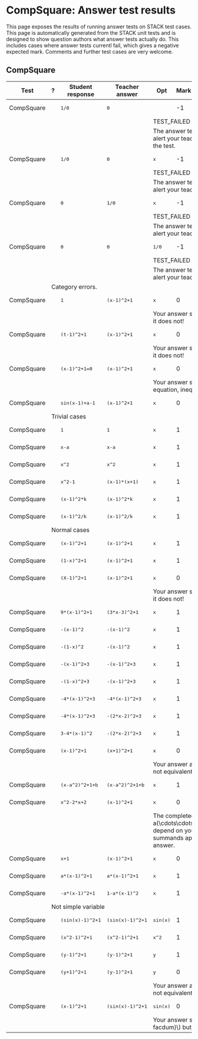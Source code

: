 # CompSquare: Answer test results

This page exposes the results of running answer tests on STACK test cases.  This page is automatically generated from the STACK unit tests and is designed to show question authors what answer tests actually do.  This includes cases where answer tests currentl fail, which gives a negative expected mark.  Comments and further test cases are very welcome.



<h2>CompSquare</h2><div class="no-overflow"><table class="flexible table table-striped table-hover generaltable generalbox stacktestsuite"><thead><tr><th class="header c0" scope="col">Test<div class="commands"></div></th><th class="header c1" scope="col">?<div class="commands"></div></th><th class="header c2" scope="col">Student response<div class="commands"></div></th><th class="header c3" scope="col">Teacher answer<div class="commands"></div></th><th class="header c4" scope="col">Opt<div class="commands"></div></th><th class="header c5" scope="col">Mark<div class="commands"></div></th><th class="header c6" scope="col">Answer note<div class="commands"></div></th>
</tr></thead><tbody>
<tr class="expectedfail">
  <td class="cell c0">CompSquare</td>
  <td class="cell c1"><span style="color:orange;"><i class="fa fa-adjust"></i></span></td>
  <td class="cell c2"><pre>1/0</pre></td>
  <td class="cell c3"><pre>0</pre></td>
  <td class="cell c4"></td>
  <td class="cell c5">-1</td>
  <td class="cell c6">STACKERROR_OPTION.</td>
</tr>
<tr class="expectedfail">
  <td class="cell c0"><td colspan="2"></td></td>
  <td class="cell c1"><td colspan="4">TEST_FAILED</td></td>
</tr>
<tr class="expectedfail">
  <td class="cell c0"><td colspan="2"></td></td>
  <td class="cell c1"><td colspan="4">The answer test failed to execute correctly: please alert your teacher. Missing option when executing the test. </td></td>
</tr>
<tr class="expectedfail">
  <td class="cell c0">CompSquare</td>
  <td class="cell c1"><span style="color:orange;"><i class="fa fa-adjust"></i></span></td>
  <td class="cell c2"><pre>1/0</pre></td>
  <td class="cell c3"><pre>0</pre></td>
  <td class="cell c4"><pre>x</pre></td>
  <td class="cell c5">-1</td>
  <td class="cell c6">ATCompSquare_STACKERROR_SAns.</td>
</tr>
<tr class="expectedfail">
  <td class="cell c0"><td colspan="2"></td></td>
  <td class="cell c1"><td colspan="4">TEST_FAILED</td></td>
</tr>
<tr class="expectedfail">
  <td class="cell c0"><td colspan="2"></td></td>
  <td class="cell c1"><td colspan="4">The answer test failed to execute correctly: please alert your teacher. Division by zero.</td></td>
</tr>
<tr class="expectedfail">
  <td class="cell c0">CompSquare</td>
  <td class="cell c1"><span style="color:orange;"><i class="fa fa-adjust"></i></span></td>
  <td class="cell c2"><pre>0</pre></td>
  <td class="cell c3"><pre>1/0</pre></td>
  <td class="cell c4"><pre>x</pre></td>
  <td class="cell c5">-1</td>
  <td class="cell c6">ATCompSquare_STACKERROR_TAns.</td>
</tr>
<tr class="expectedfail">
  <td class="cell c0"><td colspan="2"></td></td>
  <td class="cell c1"><td colspan="4">TEST_FAILED</td></td>
</tr>
<tr class="expectedfail">
  <td class="cell c0"><td colspan="2"></td></td>
  <td class="cell c1"><td colspan="4">The answer test failed to execute correctly: please alert your teacher. Division by zero.</td></td>
</tr>
<tr class="expectedfail">
  <td class="cell c0">CompSquare</td>
  <td class="cell c1"><span style="color:orange;"><i class="fa fa-adjust"></i></span></td>
  <td class="cell c2"><pre>0</pre></td>
  <td class="cell c3"><pre>0</pre></td>
  <td class="cell c4"><pre>1/0</pre></td>
  <td class="cell c5">-1</td>
  <td class="cell c6">ATCompSquare_STACKERROR_Opt.</td>
</tr>
<tr class="expectedfail">
  <td class="cell c0"><td colspan="2"></td></td>
  <td class="cell c1"><td colspan="4">TEST_FAILED</td></td>
</tr>
<tr class="expectedfail">
  <td class="cell c0"><td colspan="2"></td></td>
  <td class="cell c1"><td colspan="4">The answer test failed to execute correctly: please alert your teacher. Division by zero.</td></td>
</tr>
<tr class="notes">
  <td class="cell c0"><td colspan="6">Category errors.</td></td>
</tr>
<tr class="pass">
  <td class="cell c0">CompSquare</td>
  <td class="cell c1"><span style="color:green;"><i class="fa fa-check"></i></span></td>
  <td class="cell c2"><pre>1</pre></td>
  <td class="cell c3"><pre>(x-1)^2+1</pre></td>
  <td class="cell c4"><pre>x</pre></td>
  <td class="cell c5">0</td>
  <td class="cell c6">ATCompSquare_SA_not_depend_var.</td>
</tr>
<tr class="pass">
  <td class="cell c0"><td colspan="2"></td></td>
  <td class="cell c1"><td colspan="4">Your answer should depend on the variable <span class="filter_mathjaxloader_equation"><span class="nolink">\(x\)</span></span> but it does not!</td></td>
</tr>
<tr class="pass">
  <td class="cell c0">CompSquare</td>
  <td class="cell c1"><span style="color:green;"><i class="fa fa-check"></i></span></td>
  <td class="cell c2"><pre>(t-1)^2+1</pre></td>
  <td class="cell c3"><pre>(x-1)^2+1</pre></td>
  <td class="cell c4"><pre>x</pre></td>
  <td class="cell c5">0</td>
  <td class="cell c6">ATCompSquare_SA_not_depend_var.</td>
</tr>
<tr class="pass">
  <td class="cell c0"><td colspan="2"></td></td>
  <td class="cell c1"><td colspan="4">Your answer should depend on the variable <span class="filter_mathjaxloader_equation"><span class="nolink">\(x\)</span></span> but it does not!</td></td>
</tr>
<tr class="pass">
  <td class="cell c0">CompSquare</td>
  <td class="cell c1"><span style="color:green;"><i class="fa fa-check"></i></span></td>
  <td class="cell c2"><pre>(x-1)^2+1=0</pre></td>
  <td class="cell c3"><pre>(x-1)^2+1</pre></td>
  <td class="cell c4"><pre>x</pre></td>
  <td class="cell c5">0</td>
  <td class="cell c6">ATCompSquare_STACKERROR_LIST.</td>
</tr>
<tr class="pass">
  <td class="cell c0"><td colspan="2"></td></td>
  <td class="cell c1"><td colspan="4">Your answer should be an expression, not an equation, inequality, list, set or matrix.</td></td>
</tr>
<tr class="pass">
  <td class="cell c0">CompSquare</td>
  <td class="cell c1"><span style="color:green;"><i class="fa fa-check"></i></span></td>
  <td class="cell c2"><pre>sin(x-1)+a-1</pre></td>
  <td class="cell c3"><pre>(x-1)^2+1</pre></td>
  <td class="cell c4"><pre>x</pre></td>
  <td class="cell c5">0</td>
  <td class="cell c6">ATCompSquare_false_not_AlgEquiv.</td>
</tr>
<tr class="notes">
  <td class="cell c0"><td colspan="6">Trivial cases</td></td>
</tr>
<tr class="pass">
  <td class="cell c0">CompSquare</td>
  <td class="cell c1"><span style="color:green;"><i class="fa fa-check"></i></span></td>
  <td class="cell c2"><pre>1</pre></td>
  <td class="cell c3"><pre>1</pre></td>
  <td class="cell c4"><pre>x</pre></td>
  <td class="cell c5">1</td>
  <td class="cell c6">ATCompSquare_true_trivial.</td>
</tr>
<tr class="pass">
  <td class="cell c0">CompSquare</td>
  <td class="cell c1"><span style="color:green;"><i class="fa fa-check"></i></span></td>
  <td class="cell c2"><pre>x-a</pre></td>
  <td class="cell c3"><pre>x-a</pre></td>
  <td class="cell c4"><pre>x</pre></td>
  <td class="cell c5">1</td>
  <td class="cell c6">ATCompSquare_true_trivial.</td>
</tr>
<tr class="pass">
  <td class="cell c0">CompSquare</td>
  <td class="cell c1"><span style="color:green;"><i class="fa fa-check"></i></span></td>
  <td class="cell c2"><pre>x^2</pre></td>
  <td class="cell c3"><pre>x^2</pre></td>
  <td class="cell c4"><pre>x</pre></td>
  <td class="cell c5">1</td>
  <td class="cell c6">ATCompSquare_true.</td>
</tr>
<tr class="pass">
  <td class="cell c0">CompSquare</td>
  <td class="cell c1"><span style="color:green;"><i class="fa fa-check"></i></span></td>
  <td class="cell c2"><pre>x^2-1</pre></td>
  <td class="cell c3"><pre>(x-1)*(x+1)</pre></td>
  <td class="cell c4"><pre>x</pre></td>
  <td class="cell c5">1</td>
  <td class="cell c6">ATCompSquare_true.</td>
</tr>
<tr class="pass">
  <td class="cell c0">CompSquare</td>
  <td class="cell c1"><span style="color:green;"><i class="fa fa-check"></i></span></td>
  <td class="cell c2"><pre>(x-1)^2*k</pre></td>
  <td class="cell c3"><pre>(x-1)^2*k</pre></td>
  <td class="cell c4"><pre>x</pre></td>
  <td class="cell c5">1</td>
  <td class="cell c6">ATCompSquare_true.</td>
</tr>
<tr class="pass">
  <td class="cell c0">CompSquare</td>
  <td class="cell c1"><span style="color:green;"><i class="fa fa-check"></i></span></td>
  <td class="cell c2"><pre>(x-1)^2/k</pre></td>
  <td class="cell c3"><pre>(x-1)^2/k</pre></td>
  <td class="cell c4"><pre>x</pre></td>
  <td class="cell c5">1</td>
  <td class="cell c6">ATCompSquare_true.</td>
</tr>
<tr class="notes">
  <td class="cell c0"><td colspan="6">Normal cases</td></td>
</tr>
<tr class="pass">
  <td class="cell c0">CompSquare</td>
  <td class="cell c1"><span style="color:green;"><i class="fa fa-check"></i></span></td>
  <td class="cell c2"><pre>(x-1)^2+1</pre></td>
  <td class="cell c3"><pre>(x-1)^2+1</pre></td>
  <td class="cell c4"><pre>x</pre></td>
  <td class="cell c5">1</td>
  <td class="cell c6">ATCompSquare_true.</td>
</tr>
<tr class="pass">
  <td class="cell c0">CompSquare</td>
  <td class="cell c1"><span style="color:green;"><i class="fa fa-check"></i></span></td>
  <td class="cell c2"><pre>(1-x)^2+1</pre></td>
  <td class="cell c3"><pre>(x-1)^2+1</pre></td>
  <td class="cell c4"><pre>x</pre></td>
  <td class="cell c5">1</td>
  <td class="cell c6">ATCompSquare_true.</td>
</tr>
<tr class="pass">
  <td class="cell c0">CompSquare</td>
  <td class="cell c1"><span style="color:green;"><i class="fa fa-check"></i></span></td>
  <td class="cell c2"><pre>(X-1)^2+1</pre></td>
  <td class="cell c3"><pre>(x-1)^2+1</pre></td>
  <td class="cell c4"><pre>x</pre></td>
  <td class="cell c5">0</td>
  <td class="cell c6">ATCompSquare_SA_not_depend_var.</td>
</tr>
<tr class="pass">
  <td class="cell c0"><td colspan="2"></td></td>
  <td class="cell c1"><td colspan="4">Your answer should depend on the variable <span class="filter_mathjaxloader_equation"><span class="nolink">\(x\)</span></span> but it does not!</td></td>
</tr>
<tr class="pass">
  <td class="cell c0">CompSquare</td>
  <td class="cell c1"><span style="color:green;"><i class="fa fa-check"></i></span></td>
  <td class="cell c2"><pre>9*(x-1)^2+1</pre></td>
  <td class="cell c3"><pre>(3*x-3)^2+1</pre></td>
  <td class="cell c4"><pre>x</pre></td>
  <td class="cell c5">1</td>
  <td class="cell c6">ATCompSquare_true.</td>
</tr>
<tr class="pass">
  <td class="cell c0">CompSquare</td>
  <td class="cell c1"><span style="color:green;"><i class="fa fa-check"></i></span></td>
  <td class="cell c2"><pre>-(x-1)^2</pre></td>
  <td class="cell c3"><pre>-(x-1)^2</pre></td>
  <td class="cell c4"><pre>x</pre></td>
  <td class="cell c5">1</td>
  <td class="cell c6">ATCompSquare_true.</td>
</tr>
<tr class="pass">
  <td class="cell c0">CompSquare</td>
  <td class="cell c1"><span style="color:green;"><i class="fa fa-check"></i></span></td>
  <td class="cell c2"><pre>-(1-x)^2</pre></td>
  <td class="cell c3"><pre>-(x-1)^2</pre></td>
  <td class="cell c4"><pre>x</pre></td>
  <td class="cell c5">1</td>
  <td class="cell c6">ATCompSquare_true.</td>
</tr>
<tr class="pass">
  <td class="cell c0">CompSquare</td>
  <td class="cell c1"><span style="color:green;"><i class="fa fa-check"></i></span></td>
  <td class="cell c2"><pre>-(x-1)^2+3</pre></td>
  <td class="cell c3"><pre>-(x-1)^2+3</pre></td>
  <td class="cell c4"><pre>x</pre></td>
  <td class="cell c5">1</td>
  <td class="cell c6">ATCompSquare_true.</td>
</tr>
<tr class="pass">
  <td class="cell c0">CompSquare</td>
  <td class="cell c1"><span style="color:green;"><i class="fa fa-check"></i></span></td>
  <td class="cell c2"><pre>-(1-x)^2+3</pre></td>
  <td class="cell c3"><pre>-(x-1)^2+3</pre></td>
  <td class="cell c4"><pre>x</pre></td>
  <td class="cell c5">1</td>
  <td class="cell c6">ATCompSquare_true.</td>
</tr>
<tr class="pass">
  <td class="cell c0">CompSquare</td>
  <td class="cell c1"><span style="color:green;"><i class="fa fa-check"></i></span></td>
  <td class="cell c2"><pre>-4*(x-1)^2+3</pre></td>
  <td class="cell c3"><pre>-4*(x-1)^2+3</pre></td>
  <td class="cell c4"><pre>x</pre></td>
  <td class="cell c5">1</td>
  <td class="cell c6">ATCompSquare_true.</td>
</tr>
<tr class="pass">
  <td class="cell c0">CompSquare</td>
  <td class="cell c1"><span style="color:green;"><i class="fa fa-check"></i></span></td>
  <td class="cell c2"><pre>-4*(x-1)^2+3</pre></td>
  <td class="cell c3"><pre>-(2*x-2)^2+3</pre></td>
  <td class="cell c4"><pre>x</pre></td>
  <td class="cell c5">1</td>
  <td class="cell c6">ATCompSquare_true.</td>
</tr>
<tr class="pass">
  <td class="cell c0">CompSquare</td>
  <td class="cell c1"><span style="color:green;"><i class="fa fa-check"></i></span></td>
  <td class="cell c2"><pre>3-4*(x-1)^2</pre></td>
  <td class="cell c3"><pre>-(2*x-2)^2+3</pre></td>
  <td class="cell c4"><pre>x</pre></td>
  <td class="cell c5">1</td>
  <td class="cell c6">ATCompSquare_true.</td>
</tr>
<tr class="pass">
  <td class="cell c0">CompSquare</td>
  <td class="cell c1"><span style="color:green;"><i class="fa fa-check"></i></span></td>
  <td class="cell c2"><pre>(x-1)^2+1</pre></td>
  <td class="cell c3"><pre>(x+1)^2+1</pre></td>
  <td class="cell c4"><pre>x</pre></td>
  <td class="cell c5">0</td>
  <td class="cell c6">ATCompSquare_true_not_AlgEquiv.</td>
</tr>
<tr class="pass">
  <td class="cell c0"><td colspan="2"></td></td>
  <td class="cell c1"><td colspan="4">Your answer appears to be in the correct form, but is not equivalent to the correct answer.</td></td>
</tr>
<tr class="pass">
  <td class="cell c0">CompSquare</td>
  <td class="cell c1"><span style="color:green;"><i class="fa fa-check"></i></span></td>
  <td class="cell c2"><pre>(x-a^2)^2+1+b</pre></td>
  <td class="cell c3"><pre>(x-a^2)^2+1+b</pre></td>
  <td class="cell c4"><pre>x</pre></td>
  <td class="cell c5">1</td>
  <td class="cell c6">ATCompSquare_true.</td>
</tr>
<tr class="pass">
  <td class="cell c0">CompSquare</td>
  <td class="cell c1"><span style="color:green;"><i class="fa fa-check"></i></span></td>
  <td class="cell c2"><pre>x^2-2*x+2</pre></td>
  <td class="cell c3"><pre>(x-1)^2+1</pre></td>
  <td class="cell c4"><pre>x</pre></td>
  <td class="cell c5">0</td>
  <td class="cell c6">ATCompSquare_false_no_summands.</td>
</tr>
<tr class="pass">
  <td class="cell c0"><td colspan="2"></td></td>
  <td class="cell c1"><td colspan="4">The completed square is of the form <span class="filter_mathjaxloader_equation"><span class="nolink">\( a(\cdots\cdots)^2 + b\)</span></span> where <span class="filter_mathjaxloader_equation"><span class="nolink">\(a\)</span></span> and <span class="filter_mathjaxloader_equation"><span class="nolink">\(b\)</span></span> do not depend on your variable. More than one of your summands appears to depend on the variable in your answer.</td></td>
</tr>
<tr class="pass">
  <td class="cell c0">CompSquare</td>
  <td class="cell c1"><span style="color:green;"><i class="fa fa-check"></i></span></td>
  <td class="cell c2"><pre>x+1</pre></td>
  <td class="cell c3"><pre>(x-1)^2+1</pre></td>
  <td class="cell c4"><pre>x</pre></td>
  <td class="cell c5">0</td>
  <td class="cell c6">ATCompSquare_false_not_AlgEquiv.</td>
</tr>
<tr class="pass">
  <td class="cell c0">CompSquare</td>
  <td class="cell c1"><span style="color:green;"><i class="fa fa-check"></i></span></td>
  <td class="cell c2"><pre>a*(x-1)^2+1</pre></td>
  <td class="cell c3"><pre>a*(x-1)^2+1</pre></td>
  <td class="cell c4"><pre>x</pre></td>
  <td class="cell c5">1</td>
  <td class="cell c6">ATCompSquare_true.</td>
</tr>
<tr class="pass">
  <td class="cell c0">CompSquare</td>
  <td class="cell c1"><span style="color:green;"><i class="fa fa-check"></i></span></td>
  <td class="cell c2"><pre>-a*(x-1)^2+1</pre></td>
  <td class="cell c3"><pre>1-a*(x-1)^2</pre></td>
  <td class="cell c4"><pre>x</pre></td>
  <td class="cell c5">1</td>
  <td class="cell c6">ATCompSquare_true.</td>
</tr>
<tr class="notes">
  <td class="cell c0"><td colspan="6">Not simple variable</td></td>
</tr>
<tr class="pass">
  <td class="cell c0">CompSquare</td>
  <td class="cell c1"><span style="color:green;"><i class="fa fa-check"></i></span></td>
  <td class="cell c2"><pre>(sin(x)-1)^2+1</pre></td>
  <td class="cell c3"><pre>(sin(x)-1)^2+1</pre></td>
  <td class="cell c4"><pre>sin(x)</pre></td>
  <td class="cell c5">1</td>
  <td class="cell c6">ATCompSquare_true.</td>
</tr>
<tr class="pass">
  <td class="cell c0">CompSquare</td>
  <td class="cell c1"><span style="color:green;"><i class="fa fa-check"></i></span></td>
  <td class="cell c2"><pre>(x^2-1)^2+1</pre></td>
  <td class="cell c3"><pre>(x^2-1)^2+1</pre></td>
  <td class="cell c4"><pre>x^2</pre></td>
  <td class="cell c5">1</td>
  <td class="cell c6">ATCompSquare_true.</td>
</tr>
<tr class="pass">
  <td class="cell c0">CompSquare</td>
  <td class="cell c1"><span style="color:green;"><i class="fa fa-check"></i></span></td>
  <td class="cell c2"><pre>(y-1)^2+1</pre></td>
  <td class="cell c3"><pre>(y-1)^2+1</pre></td>
  <td class="cell c4"><pre>y</pre></td>
  <td class="cell c5">1</td>
  <td class="cell c6">ATCompSquare_true.</td>
</tr>
<tr class="pass">
  <td class="cell c0">CompSquare</td>
  <td class="cell c1"><span style="color:green;"><i class="fa fa-check"></i></span></td>
  <td class="cell c2"><pre>(y+1)^2+1</pre></td>
  <td class="cell c3"><pre>(y-1)^2+1</pre></td>
  <td class="cell c4"><pre>y</pre></td>
  <td class="cell c5">0</td>
  <td class="cell c6">ATCompSquare_true_not_AlgEquiv.</td>
</tr>
<tr class="pass">
  <td class="cell c0"><td colspan="2"></td></td>
  <td class="cell c1"><td colspan="4">Your answer appears to be in the correct form, but is not equivalent to the correct answer.</td></td>
</tr>
<tr class="pass">
  <td class="cell c0">CompSquare</td>
  <td class="cell c1"><span style="color:green;"><i class="fa fa-check"></i></span></td>
  <td class="cell c2"><pre>(x-1)^2+1</pre></td>
  <td class="cell c3"><pre>(sin(x)-1)^2+1</pre></td>
  <td class="cell c4"><pre>sin(x)</pre></td>
  <td class="cell c5">0</td>
  <td class="cell c6">ATCompSquare_SA_not_depend_var.</td>
</tr>
<tr class="pass">
  <td class="cell c0"><td colspan="2"></td></td>
  <td class="cell c1"><td colspan="4">Your answer should depend on the variable <span class="filter_mathjaxloader_equation"><span class="nolink">\({\it facdum}\)</span></span> but it does not!</td></td>
</tr></tbody></table></div>